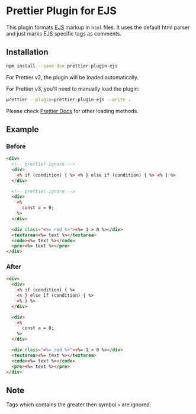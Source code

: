 # Prettier Plugin for EJS

This plugin formats [EJS](https://ejs.co/) markup in `html` files. It uses the default html parser and just marks EJS specific tags as comments.

## Installation

```sh
npm install --save-dev prettier-plugin-ejs
```

For Prettier v2, the plugin will be loaded automatically.

For Prettier v3, you'll need to manually load the plugin:

```sh
prettier --plugin=prettier-plugin-ejs --write .
```

Please check [Prettier Docs](https://prettier.io/docs/en/plugins.html) for other loading methods.

## Example

### Before

```html
<div>
  <!-- prettier-ignore -->
  <div>
    <% if (condition) { %> <% } else if (condition) { %> <% } %>
  </div>

  <!-- prettier-ignore -->
  <div>
    <%
      const a = 0;
    %>
  </div>

  <div class="<%= red %>"><%= 1 > 0 %></div>
  <textarea><%= text %></textarea>
  <code><%= text %></code>
  <pre><%= text %></pre>
</div>
```

### After

```html
<div>
  <div>
    <% if (condition) { %>
    <% } else if (condition) { %>
    <% } %>
  </div>

  <div>
    <%
      const a = 0;
    %>
  </div>

  <div class="<%= red %>"><%= 1 > 0 %></div>
  <textarea><%= text %></textarea>
  <code><%= text %></code>
  <pre><%= text %></pre>
</div>
```

## Note

Tags which contains the greater then symbol `>` are ignored.

